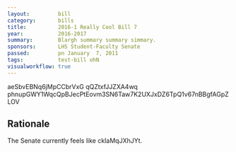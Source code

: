 ```yaml
---
layout:         bill
category:       bills
title:          2016-1 Really Cool Bill 7
year:           2016-2017
summary:        Blargh summary summary simmary.
sponsors:       LHS Student-Faculty Senate
passed:         pn January  7, 2011
tags:           test-bill ohN
visualworkflow: true
---
```



aeSbvEBNq6jMpCCbrVxG qQZtxfJJZXA4wq phnupGWY1WqcQpBJecPtEovm3SN6Taw7K2UXJxDZ6TpQ1v67nBBgfAGpZLOV 




Rationale
---------
The Senate currently feels like ckIaMqJXhJYt.
